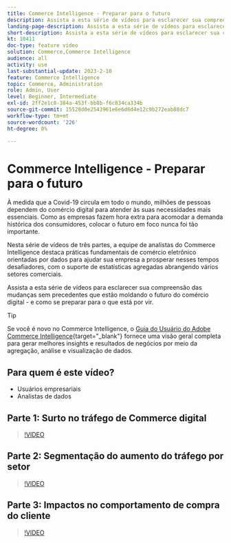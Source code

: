 ```yaml
---
title: Commerce Intelligence - Preparar para o futuro
description: Assista a esta série de vídeos para esclarecer sua compreensão das mudanças sem precedentes que estão moldando o futuro do comércio digital.
landing-page-description: Assista a esta série de vídeos para esclarecer sua compreensão das mudanças sem precedentes que estão moldando o futuro do comércio digital.
short-description: Assista a esta série de vídeos para esclarecer sua compreensão das mudanças sem precedentes que estão moldando o futuro do comércio digital.
kt: 10411
doc-type: feature video
solution: Commerce,Commerce Intelligence
audience: all
activity: use
last-substantial-update: 2023-2-10
feature: Commerce Intelligence
topic: Commerce, Administration
role: Admin, User
level: Beginner, Intermediate
exl-id: 2ff2e1c8-384a-453f-bb8b-f6c834ca334b
source-git-commit: 15528d0e2543961e6e6d6d4e12c9b272eab88dc7
workflow-type: tm+mt
source-wordcount: '226'
ht-degree: 0%

---
```


# Commerce Intelligence - Preparar para o futuro

À medida que a Covid-19 circula em todo o mundo, milhões de pessoas dependem do comércio digital para atender às suas necessidades mais essenciais. Como as empresas fazem hora extra para acomodar a demanda histórica dos consumidores, colocar o futuro em foco nunca foi tão importante.

Nesta série de vídeos de três partes, a equipe de analistas do Commerce Intelligence destaca práticas fundamentais de comércio eletrônico orientadas por dados para ajudar sua empresa a prosperar nesses tempos desafiadores, com o suporte de estatísticas agregadas abrangendo vários setores comerciais.

Assista a esta série de vídeos para esclarecer sua compreensão das mudanças sem precedentes que estão moldando o futuro do comércio digital - e como se preparar para o que está por vir.

>[!TIP]
>
>Se você é novo no Commerce Intelligence, o [Guia do Usuário do Adobe Commerce Intelligence](https://experienceleague.adobe.com/docs/commerce-business-intelligence/mbi/guide-overview.html?lang=pt-BR){target="_blank"} fornece uma visão geral completa para gerar melhores insights e resultados de negócios por meio da agregação, análise e visualização de dados.

## Para quem é este vídeo?

- Usuários empresariais
- Analistas de dados

## Parte 1: Surto no tráfego de Commerce digital

>[!VIDEO](https://video.tv.adobe.com/v/342498?quality=12&learn=on)

## Parte 2: Segmentação do aumento do tráfego por setor

>[!VIDEO](https://video.tv.adobe.com/v/342499?quality=12&learn=on)

## Parte 3: Impactos no comportamento de compra do cliente

>[!VIDEO](https://video.tv.adobe.com/v/342500?quality=12&learn=on)
